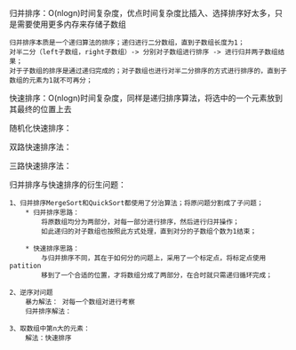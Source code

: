 归并排序：O(nlogn)时间复杂度，优点时间复杂度比插入、选择排序好太多，只是需要使用更多内存来存储子数组
    
    归并排序本质是一个递归算法的排序；递归进行二分数组，直到子数组长度为1；
    对半二分（left子数组，right子数组）-> 分别对子数组进行排序 -> 进行归并两子数组结果；
    对于子数组的排序是通过递归完成的；对子数组也进行对半二分排序的方式进行排序的，直到子数组的元素为1就不可再分；
    
快速排序：O(nlogn)时间复杂度，同样是递归排序算法，将选中的一个元素放到其最终的位置上去

    
    
随机化快速排序：


双路快速排序法：


三路快速排序法：



归并排序与快速排序的衍生问题：
    
    1、归并排序MergeSort和QuickSort都使用了分治算法；将原问题分割成了子问题；
        * 归并排序思路：
            将原数组均分为两部分，对每一部分进行排序，然后进行归并操作；
            如此递归的对子数组也按照此方式处理，直到对分的子数组个数为1结束；
        
        * 快速排序思路：
            与归并排序不同，其在于如何分的问题上，采用了一个标定点，将标定点使用patition
            移到了一个合适的位置，才将数组分成了两部分，在合时就只需递归循环完成；
    
    2、逆序对问题
        暴力解法： 对每一个数组对进行考察
        归并排序解法：
    
    3、取数组中第n大的元素：
        解法：快速排序